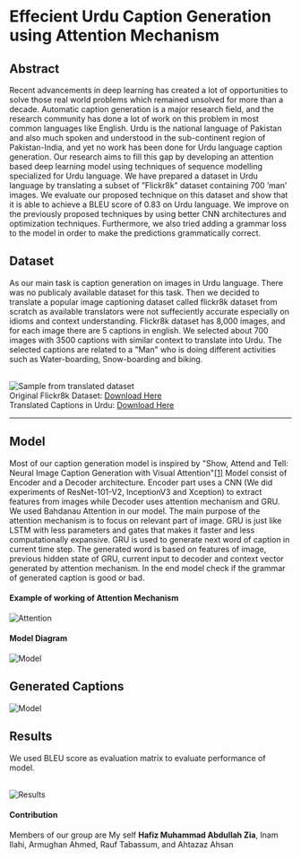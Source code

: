 <h1> Effecient Urdu Caption Generation using Attention Mechanism </h1>
<h2> Abstract </h2>
<p>Recent advancements in deep learning has created a lot of opportunities to solve those real world problems which remained unsolved for more than a decade. Automatic caption generation is a major research field, and the research community has done a lot of work on this problem in most common languages like English. Urdu is the national language of Pakistan and also much spoken and understood in the sub-continent region of Pakistan-India, and yet no work has been done for Urdu language caption generation. Our research aims to fill this gap by developing an attention based deep learning model using techniques of sequence modelling specialized for Urdu language. We have prepared a dataset in Urdu language by translating a subset of ”Flickr8k” dataset containing 700 ’man’ images. We evaluate our proposed technique on this dataset and show that it is able to achieve a BLEU score of 0.83 on Urdu language. We improve on the previously proposed techniques by using better CNN architectures and optimization techniques. Furthermore, we also tried adding a grammar loss to the model in order to make the predictions grammatically correct.</p>
<h2> Dataset </h2>
<p>As our main task is caption generation on images in Urdu language. There was no publicaly available dataset for this task. Then we decided to translate a popular image captioning dataset called flickr8k dataset from scratch as available translators were not suffeciently accurate especially on idioms and context understanding. Flickr8k dataset has 8,000 images, and for each image there are 5 captions in english. We selected about 700 images with 3500 captions with similar context to translate into Urdu. The selected captions are related to a "Man" who is doing different activities such as Water-boarding, Snow-boarding and biking.</p>
<br /> <img src="images/data.jpg" alt="Sample from translated dataset" > 
<br />Original Flickr8k Dataset: <a href="https://www.kaggle.com/shadabhussain/flickr8k">Download Here</a>
<br />Translated Captions in Urdu: <a href="https://drive.google.com/file/d/1XtEPGKVOQKzWRdW0_hX_TiYIpLiG3XY9/view?usp=sharing">Download Here</a>
<hr />
<h2> Model </h2>
<p>Most of our caption generation model is inspired by "Show, Attend and Tell: Neural Image Caption Generation with Visual Attention"<a href="https://www.google.com/url?sa=t&rct=j&q=&esrc=s&source=web&cd=&cad=rja&uact=8&ved=2ahUKEwj06sSIsLnqAhUBdxoKHXXWDVIQFjAAegQIAxAB&url=https%3A%2F%2Farxiv.org%2Fabs%2F1502.03044&usg=AOvVaw2fkPnA9NgkHSOMoo1IpKeA">[1]</a>
Model consist of Encoder and a Decoder architecture. Encoder part uses a CNN (We did experiments of ResNet-101-V2, InceptionV3 and Xception) to extract features from images while Decoder uses attention mechanism and GRU. We used Bahdanau Attention in our model. The main purpose of the attention mechanism is to focus on relevant part of image. GRU is just like LSTM with less parameters and gates that makes it faster and less computationally expansive. GRU is used to generate next word of caption in current time step. The generated word is based on features of image, previous hidden state of GRU, current input to decoder and context vector generated by attention mechanism. In the end model check if the grammar of generated caption is good or bad.</p>
<h4>Example of working of Attention Mechanism</h4><img src="images/Attention.png" alt="Attention" > 
<h4>Model Diagram</h4><img src="images/Model.png" alt="Model" > 
<h2>Generated Captions</h2><img src="images/generated.png" alt="Model" > 
<h2>Results</h2>
<p>We used BLEU score as evaluation matrix to evaluate performance of model.</p></br><img src="images/results.png" alt="Results" > 
<h4>Contribution</h4>
Members of our group are My self <b>Hafiz Muhammad Abdullah Zia</b>, Inam Ilahi, Armughan Ahmed, Rauf Tabassum, and Ahtazaz Ahsan

